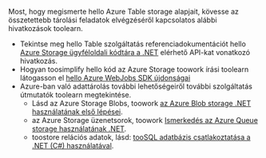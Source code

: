 Most, hogy megismerte hello Azure Table storage alapjait, kövesse az összetettebb tárolási feladatok elvégzéséről kapcsolatos alábbi hivatkozások toolearn.

* Tekintse meg hello Table szolgáltatás referenciadokumentációt hello [Azure Storage ügyféloldali kódtára a .NET](http://go.microsoft.com/fwlink/?LinkID=390731) elérhető API-kat vonatkozó hivatkozás.
* Hogyan toosimplify hello kód az Azure Storage toowork írási toolearn látogasson el [hello Azure WebJobs SDK újdonságai](../articles/app-service-web/websites-dotnet-webjobs-sdk.md)
* Azure-ban való adattárolás további lehetőségeiről további szolgáltatás útmutatók toolearn megtekintése.
  * Lásd az Azure Storage Blobs, toowork [az Azure Blob storage .NET használatának első lépései](../articles/storage/blobs/storage-dotnet-how-to-use-blobs.md).
  * az Azure Storage üzenetsorok, toowork [Ismerkedés az Azure Queue storage használatának .NET](../articles/storage/queues/storage-dotnet-how-to-use-queues.md).
  * toostore relációs adatok, lásd: [tooSQL adatbázis csatlakoztatása a .NET (C#) használatával](../articles/sql-database/sql-database-develop-dotnet-simple.md).

